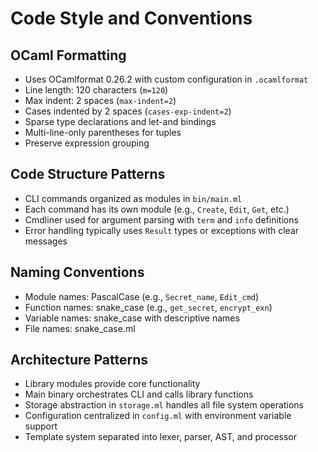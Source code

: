 # Code Style and Conventions

## OCaml Formatting
- Uses OCamlformat 0.26.2 with custom configuration in `.ocamlformat`
- Line length: 120 characters (`m=120`)
- Max indent: 2 spaces (`max-indent=2`)
- Cases indented by 2 spaces (`cases-exp-indent=2`)
- Sparse type declarations and let-and bindings
- Multi-line-only parentheses for tuples
- Preserve expression grouping

## Code Structure Patterns
- CLI commands organized as modules in `bin/main.ml`
- Each command has its own module (e.g., `Create`, `Edit`, `Get`, etc.)
- Cmdliner used for argument parsing with `term` and `info` definitions
- Error handling typically uses `Result` types or exceptions with clear messages

## Naming Conventions
- Module names: PascalCase (e.g., `Secret_name`, `Edit_cmd`)
- Function names: snake_case (e.g., `get_secret`, `encrypt_exn`)
- Variable names: snake_case with descriptive names
- File names: snake_case.ml

## Architecture Patterns
- Library modules provide core functionality
- Main binary orchestrates CLI and calls library functions  
- Storage abstraction in `storage.ml` handles all file system operations
- Configuration centralized in `config.ml` with environment variable support
- Template system separated into lexer, parser, AST, and processor